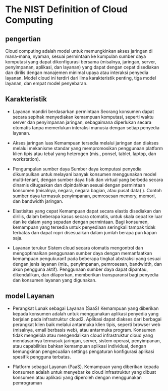 # The NIST Definition of Cloud Computing

## pengertian

Cloud computing adalah model untuk memungkinkan akses jaringan di mana-mana, nyaman, sesuai permintaan ke kumpulan
sumber daya komputasi yang dapat dikonfigurasi bersama (misalnya, jaringan, server, penyimpanan, aplikasi, dan
layanan) yang dapat dengan cepat disediakan dan dirilis dengan manajemen minimal upaya atau interaksi penyedia
layanan. Model cloud ini terdiri dari lima karakteristik penting, tiga model layanan, dan empat model penyebaran.

## Karakteristik 

-  Layanan mandiri berdasarkan permintaan
Seorang konsumen dapat secara sepihak menyediakan kemampuan komputasi, seperti waktu server dan penyimpanan jaringan, sebagaimana diperlukan secara otomatis tanpa memerlukan interaksi manusia dengan setiap penyedia layanan.

- Akses jaringan luas
Kemampuan tersedia melalui jaringan dan diakses melalui mekanisme standar yang mempromosikan penggunaan platform klien tipis atau tebal yang heterogen (mis., ponsel, tablet, laptop, dan workstation).

- Pengumpulan sumber daya
Sumber daya komputasi penyedia dikumpulkan untuk melayani banyak konsumen menggunakan model multi-tenant, dengan sumber daya fisik dan virtual yang berbeda secara dinamis ditugaskan dan dipindahkan sesuai dengan permintaan konsumen (misalnya, negara, negara bagian, atau pusat data) ). Contoh sumber daya termasuk penyimpanan, pemrosesan memory, memori, dan bandwidth jaringan.

- Elastisitas yang cepat
Kemampuan dapat secara elastis disediakan dan dirilis, dalam beberapa kasus secara otomatis, untuk skala cepat ke luar dan ke dalam yang sepadan dengan permintaan. Bagi konsumen, kemampuan yang tersedia untuk penyediaan seringkali tampak tidak terbatas dan dapat ropri disesuaikan dalam jumlah berapa pun kapan saja.

- Layanan terukur
Sistem cloud secara otomatis mengontrol dan mengoptimalkan penggunaan sumber daya dengan memanfaatkan kemampuan pengukuran1 pada beberapa tingkat abstraksi yang sesuai dengan jenis layanan (mis., penyimpanan, pemrosesan, bandwidth, dan akun pengguna aktif). Penggunaan sumber daya dapat dipantau, dikendalikan, dan dilaporkan, memberikan transparansi bagi penyedia dan konsumen layanan yang digunakan.

## model Layanan

- Perangkat Lunak sebagai Layanan (SaaS)
Kemampuan yang diberikan kepada konsumen adalah untuk menggunakan aplikasi penyedia yang berjalan pada infrastruktur cloud2. Aplikasi dapat diakses dari berbagai perangkat klien baik melalui antarmuka klien tipis, seperti browser web (misalnya, email berbasis web), atau antarmuka program. Konsumen tidak mengelola atau mengendalikan cloud infrastruktur cloud yang mendasarinya termasuk jaringan, server, sistem operasi, penyimpanan, atau capabilities bahkan kemampuan aplikasi individual, dengan kemungkinan pengecualian settings pengaturan konfigurasi aplikasi spesifik pengguna terbatas.

- Platform sebagai Layanan (PaaS). Kemampuan yang diberikan kepada konsumen adalah untuk menyebar ke cloud infrastruktur yang dibuat konsumen atau aplikasi yang diperoleh dengan menggunakan pemrograman

